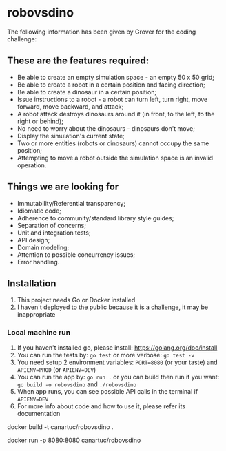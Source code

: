 # robovsdino
The following information has been given by Grover for the coding challenge:

## These are the features required:

- Be able to create an empty simulation space - an empty 50 x 50 grid;
- Be able to create a robot in a certain position and facing direction;
- Be able to create a dinosaur in a certain position;
- Issue instructions to a robot - a robot can turn left, turn right, move forward, move backward, and attack;
- A robot attack destroys dinosaurs around it (in front, to the left, to the right or behind);
- No need to worry about the dinosaurs - dinosaurs don't move;
- Display the simulation's current state;
- Two or more entities (robots or dinosaurs) cannot occupy the same position;
- Attempting to move a robot outside the simulation space is an invalid operation.

## Things we are looking for

- Immutability/Referential transparency;
- Idiomatic code;
- Adherence to community/standard library style guides;
- Separation of concerns;
- Unit and integration tests;
- API design;
- Domain modeling;
- Attention to possible concurrency issues;
- Error handling.

## Installation
1. This project needs Go or Docker installed
2. I haven't deployed to the public because it is a challenge, it may be inappropriate

### Local machine run
1. If you haven't installed go, please install: https://golang.org/doc/install
2. You can run the tests by: `go test` or more verbose: `go test -v`
3. You need setup 2 environment variables: `PORT=8080` (or your taste) and `APIENV=PROD` (or `APIENV=DEV`)
4. You can run the app by: `go run .` or you can build then run if you want: `go build -o robovsdino` and `./robovsdino`
5. When app runs, you can see possible API calls in the terminal if `APIENV=DEV`
6. For more info about code and how to use it, please refer its documentation

docker build -t canartuc/robovsdino .

docker run -p 8080:8080 canartuc/robovsdino

